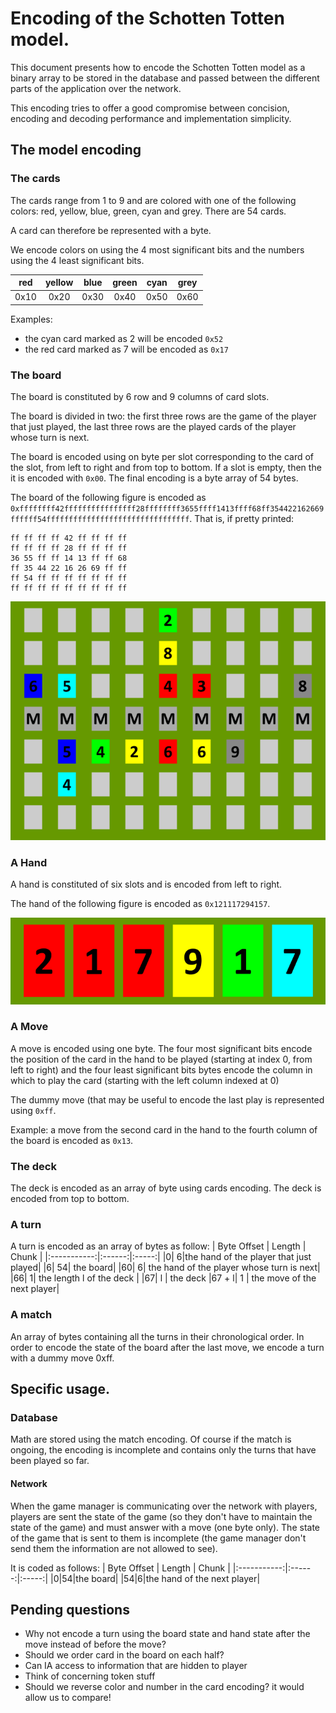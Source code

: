 # Encoding of the Schotten Totten model.

This document presents how to encode the Schotten Totten model as a binary array to be stored in the database and passed between the different parts of the application over the network.

This encoding tries to offer a good compromise between concision, encoding and decoding performance and implementation simplicity.

## The model encoding

### The cards

The cards range from 1 to 9 and are colored with one of the following colors: red, yellow, blue, green, cyan and grey. There are 54 cards.

A card can therefore be represented with a byte.
 
We encode colors on using the 4 most significant bits and the numbers using the 4 least significant bits. 

| red | yellow | blue | green | cyan | grey |
|:---:|:------:|:----:|:-----:|:----:|:----:|
| 0x10|  0x20  | 0x30 | 0x40  | 0x50 | 0x60 |

Examples:
 *  the cyan card marked as 2 will be encoded `0x52`
 *  the red card marked as 7 will be encoded as `0x17`

 ### The board

The board is constituted by 6 row and 9 columns of card slots.

The board is divided in two: the first three rows are the game of the 
player that just played, the last three rows are the played cards of the player whose turn is next.

The board is encoded using on byte per slot corresponding to the card of the slot, from left to right and from top to bottom. If a slot is empty, then the it is encoded with `0x00`. The final encoding is a byte array of 54 bytes.

The board of the following figure is encoded as `0xffffffff42ffffffffffffffff28ffffffff3655ffff1413ffff68ff354422162669ffffff54ffffffffffffffffffffffffffffffff`. That is, if pretty printed:
```
ff ff ff ff 42 ff ff ff ff
ff ff ff ff 28 ff ff ff ff 
36 55 ff ff 14 13 ff ff 68 
ff 35 44 22 16 26 69 ff ff
ff 54 ff ff ff ff ff ff ff
ff ff ff ff ff ff ff ff ff
```

![A board ecnoding](assets/board.png)

### A Hand
A hand is constituted of six slots and is encoded from left to right.

The hand of the following figure is encoded as `0x121117294157`.

![A hand](assets/hand.png)

### A Move
A move is encoded using one byte. The four most significant bits encode the position of the card in the hand to be played (starting at index 0, from left to right) and the four least significant bits bytes encode the column in which to play the card (starting with the left column indexed at 0)

The dummy move (that may be useful to encode the last play is represented using `0xff`.

Example: a move from the second card in the hand to the fourth column of the board is encoded as `0x13`.

### The deck

The deck is encoded as an array of byte using cards encoding. The deck is encoded from top to bottom.

### A turn

A turn is encoded as an array of bytes as follow:
| Byte Offset | Length | Chunk |
|:-----------:|:------:|:-----:|
|0| 6|the hand of the player that just played|
|6| 54| the board|
|60| 6| the hand of the player whose turn is next|
|66| 1| the length l of the deck |
|67| l | the deck 
|67 + l| 1 | the move of the next player|

### A match
An array of bytes containing all the turns in their chronological order. In order to encode the state of the board after the last move, we encode a turn with a dummy move 0xff.

## Specific usage.

### Database

Math are stored using the match encoding. Of course if the match is ongoing, the encoding is incomplete and contains only the turns that have been played so far.

#### Network

When the game manager is communicating over the network with players, players are sent the state of the game (so they don't have to maintain the state of the game) and must answer with a move (one byte only). The state of the game that is sent to them is incomplete (the game manager don't send them the information are not allowed to see). 

It is coded as follows:
| Byte Offset | Length | Chunk |
|:-----------:|:------:|:-----:|
|0|54|the board|
|54|6|the hand of the next player|

## Pending questions

* Why not encode a turn using the board state and hand state after the move instead of before the move?
* Should we order card in the board on each half?
* Can IA access to information that are hidden to player
* Think of concerning token stuff
* Should we reverse color and number in the card encoding? it would allow us to compare!
